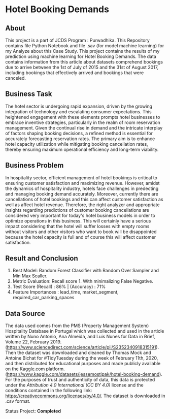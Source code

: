 # **Hotel Booking Demands**

## **About**
This project is a part of JCDS Program : Purwadhika. This Repository contains file Python Notebook and file .sav (for model machine learning) for my Analyze about this Case Study. This project contains the results of my prediction using machine learning for Hotel Booking Demands. The data contains information from this article about datasets comprehend bookings due to arrive between the 1st of July of 2015 and the 31st of August 2017, including bookings that effectively arrived and bookings that were canceled.

## **Business Task**
The hotel sector is undergoing rapid expansion, driven by the growing integration of technology and escalating consumer expectations. This heightened engagement with these elements prompts hotel businesses to embrace inventive strategies, particularly in the realm of room reservation management. Given the continual rise in demand and the intricate interplay of factors shaping booking decisions, a refined method is essential for accurately forecasting reservation rates. The primary aim is to enhance hotel capacity utilization while mitigating booking cancellation rates, thereby ensuring maximum operational efficiency and long-term viability.

## **Business Problem**
In hospitality sector, efficient management of hotel bookings is critical to ensuring customer satisfaction and maximizing revenue. However, amidst the dynamics of hospitality industry, hotels face challenges in predecting and managing booking demand accurately. Moreover, currently there are cancellations of hotel bookings and this can affect customer satisfaction as well as affect hotel revenue. Therefore, the right analyzer and appropriate insights regarding predictions of customer booking cancellations are considered very important for today's hotel business models in order to optimize operations in this business. This will certainly have a serious impact considering that the hotel will suffer losses with empty rooms without visitors and other visitors who want to book will be disappointed because the hotel capacity is full and of course this will affect customer satisfaction.

## **Result and Conclusion**
1. Best Model: Random Forest Classifier with Random Over Sampler and Min Max Scaller.
2. Metric Evaluation: Recall score 1. With minimalizing False Negative.
3. Test Score (Recall) : 86% | (Accuracy) : 71%
4. Feature Importances : lead_time, market_segment, required_car_parking_spaces

## **Data Source**
The data used comes from the PMS (Property Management System) Hospitality Database in Portugal which was collected and used in the article written by Nuno Antonio, Ana Almeida, and Luis Nunes for Data in Brief, Volume 22, February 2019. (https://www.sciencedirect.com/science/article/pii/S2352340918315191).
Then the dataset was downloaded and cleaned by Thomas Mock and Antoine Bichat for #TidyTuesday during the week of February 11th, 2020, and then distributed for educational purposes and made publicly available on the Kaggle.com platform. (https://www.kaggle.com/datasets/jessemostipak/hotel-booking-demand).
For the purposes of trust and authenticity of data, this data is protected under the *Attribution 4.0 International (CC BY 4.0)* license and the conditions contained in the following link: https://creativecommons.org/licenses/by/4.0/.
The dataset is downloaded in .csv format.

Status Project: **Completed**